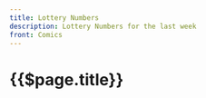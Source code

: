 ```yaml
---
title: Lottery Numbers
description: Lottery Numbers for the last week
front: Comics
---
```


# {{$page.title}}

